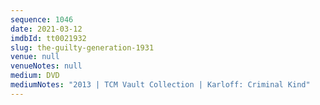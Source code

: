 ```yaml
---
sequence: 1046
date: 2021-03-12
imdbId: tt0021932
slug: the-guilty-generation-1931
venue: null
venueNotes: null
medium: DVD
mediumNotes: "2013 | TCM Vault Collection | Karloff: Criminal Kind"
---
```

